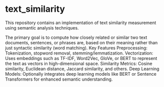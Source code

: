 # text_similarity
This repository contains an implementation of text similarity measurement using semantic analysis techniques.

 The primary goal is to compute how closely related or similar two text documents, sentences, or phrases are, based on their meaning rather than just syntactic similarity (word matching).  Key Features Preprocessing: Tokenization, stopword removal, stemming/lemmatization. Vectorization: Uses embeddings such as TF-IDF, Word2Vec, GloVe, or BERT to represent the text as vectors in high-dimensional space. Similarity Metrics: Cosine similarity, Euclidean distance, Jaccard similarity, and others. Deep Learning Models: Optionally integrates deep learning models like BERT or Sentence Transformers for enhanced semantic understanding.
